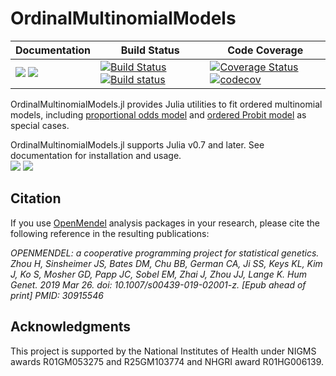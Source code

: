 # OrdinalMultinomialModels

| **Documentation** | **Build Status** | **Code Coverage**  |
|-------------------|------------------|--------------------|
| [![](https://img.shields.io/badge/docs-stable-blue.svg)](https://OpenMendel.github.io/OrdinalMultinomialModels.jl/stable) [![](https://img.shields.io/badge/docs-latest-blue.svg)](https://OpenMendel.github.io/OrdinalMultinomialModels.jl/latest) | [![Build Status](https://travis-ci.org/OpenMendel/OrdinalMultinomialModels.jl.svg?branch=master)](https://travis-ci.org/OpenMendel/OrdinalMultinomialModels.jl) [![Build status](https://ci.appveyor.com/api/projects/status/mj6mk3s8or9nb5oq/branch/master?svg=true)](https://ci.appveyor.com/project/Hua-Zhou/ordinalmultinomialmodels-jl/branch/master) | [![Coverage Status](https://coveralls.io/repos/github/OpenMendel/OrdinalMultinomialModels.jl/badge.svg?branch=master)](https://coveralls.io/github/OpenMendel/OrdinalMultinomialModels.jl?branch=master) [![codecov](https://codecov.io/gh/OpenMendel/OrdinalMultinomialModels.jl/branch/master/graph/badge.svg)](https://codecov.io/gh/OpenMendel/OrdinalMultinomialModels.jl) |  


OrdinalMultinomialModels.jl provides Julia utilities to fit ordered multinomial models, including [proportional odds model](https://en.wikipedia.org/wiki/Ordered_logit) and [ordered Probit model](https://en.wikipedia.org/wiki/Ordered_probit) as special cases. 

OrdinalMultinomialModels.jl supports Julia v0.7 and later. See documentation for installation and usage.  
[![](https://img.shields.io/badge/docs-stable-blue.svg)](https://OpenMendel.github.io/OrdinalMultinomialModels.jl/stable) [![](https://img.shields.io/badge/docs-latest-blue.svg)](https://OpenMendel.github.io/OrdinalMultinomialModels.jl/latest)


## Citation

If you use [OpenMendel](https://openmendel.github.io) analysis packages in your research, please cite the following reference in the resulting publications:

*OPENMENDEL: a cooperative programming project for statistical genetics. Zhou H, Sinsheimer JS, Bates DM, Chu BB, German CA, Ji SS, Keys KL, Kim J, Ko S, Mosher GD, Papp JC, Sobel EM, Zhai J, Zhou JJ, Lange K. Hum Genet. 2019 Mar 26. doi: 10.1007/s00439-019-02001-z. [Epub ahead of print] PMID: 30915546*

## Acknowledgments

This project is supported by the National Institutes of Health under NIGMS awards R01GM053275 and R25GM103774 and NHGRI award R01HG006139.

